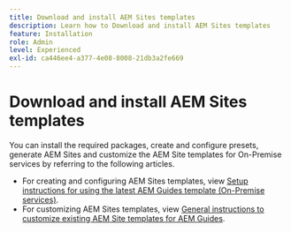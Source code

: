 ```yaml
---
title: Download and install AEM Sites templates
description: Learn how to Download and install AEM Sites templates
feature: Installation
role: Admin
level: Experienced
exl-id: ca446ee4-a377-4e08-8008-21db3a2fe669
---
```

# Download and install AEM Sites templates

You can install the required packages, create and configure presets, generate AEM Sites and customize the AEM Site templates for On-Premise services by referring to the following articles.

- For creating and configuring AEM Sites templates, view [Setup instructions for using the latest AEM Guides template (On-Premise services)](../knowledge-base/kb-articles/publishing/download-install-aem-sites-templates-prem-kb.md.md).
- For customizing AEM Sites templates, view [General instructions to customize existing AEM Site templates for AEM Guides](../knowledge-base/kb-articles/publishing/customize-exsisting-site-template-kb.md).

